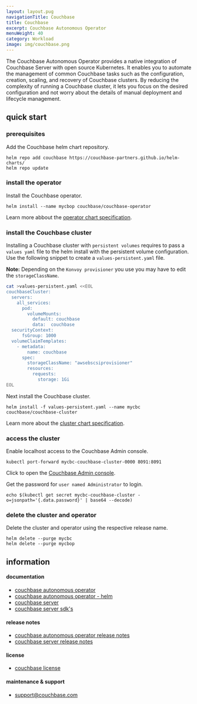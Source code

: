 ```yaml
---
layout: layout.pug
navigationTitle: Couchbase
title: Couchbase
excerpt: Couchbase Autonomous Operator
menuWeight: 40
category: Workload
image: img/couchbase.png
---
```


The Couchbase Autonomous Operator provides a native integration of Couchbase Server with open source Kubernetes. It enables you to automate the management of common Couchbase tasks such as the configuration, creation, scaling, and recovery of Couchbase clusters. By reducing the complexity of running a Couchbase cluster, it lets you focus on the desired configuration and not worry about the details of manual deployment and lifecycle management.

## quick start


### prerequisites

Add the Couchbase helm chart repository.
```
helm repo add couchbase https://couchbase-partners.github.io/helm-charts/
helm repo update
```

### install the operator

Install the Couchbase operator.
```
helm install --name mycbop couchbase/couchbase-operator
```

Learn more abbout the [operator chart specification](https://docs.couchbase.com/operator/current/helm-operator-config.html).

### install the Couchbase cluster

Installing a Couchbase cluster with `persistent volumes` requires to pass a `values yaml` file to the helm install with the persistent volume configuration. Use the following snippet to create a `values-persistent.yaml` file.

**Note:** Depending on the `Konvoy provisioner` you use you may have to edit the `storageClassName`.

```sh
cat >values-persistent.yaml <<EOL
couchbaseCluster:
  servers:
    all_services:
      pod:
        volumeMounts:
          default: couchbase
          data:  couchbase
  securityContext:
      fsGroup: 1000
  volumeClaimTemplates:
    - metadata:
        name: couchbase
      spec:
        storageClassName: "awsebscsiprovisioner"
        resources:
          requests:
            storage: 1Gi
EOL
```

Next install the Couchbase cluster.

```
helm install -f values-persistent.yaml --name mycbc couchbase/couchbase-cluster
```

Learn more about the [cluster chart specification](https://docs.couchbase.com/operator/current/helm-cluster-config.html).

### access the cluster

Enable localhost access to the Couchbase Admin console.
```
kubectl port-forward mycbc-couchbase-cluster-0000 8091:8091
```

Click to open the [Couchbase Admin console](http://localhost:8091).

Get the password for `user named Administrator` to login.
```
echo $(kubectl get secret mycbc-couchbase-cluster -o=jsonpath='{.data.password}' | base64 --decode)
```

### delete the cluster and operator

Delete the cluster and operator using the respective release name.
```
helm delete --purge mycbc
helm delete --purge mycbop
```

## information

#### documentation

* [couchbase autonomous operator](https://docs.couchbase.com/operator/current/overview.html)
* [couchbase autonomous operator - helm](https://docs.couchbase.com/operator/current/helm-setup-guide.html)
* [couchbase server](https://docs.couchbase.com/server/current/introduction/intro.html)
* [couchbase server sdk's](https://docs.couchbase.com/server/current/sdk/overview.html)


#### release notes

* [couchbase autonomous operator release notes](https://docs.couchbase.com/operator/current/release-notes.html)
* [couchbase server release notes](https://docs.couchbase.com/server/current/release-notes/relnotes.html)

#### license

* [couchbase license](https://www.couchbase.com/legal/agreements#ProductLicenses)

#### maintenance & support

* <support@couchbase.com>
